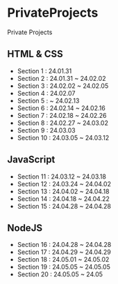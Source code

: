 # PrivateProjects
Private Projects

## HTML & CSS
- Section 1 : 24.01.31
- Section 2 : 24.01.31 ~ 24.02.02
- Section 3 : 24.02.02 ~ 24.02.05
- Section 4 : 24.02.07
- Section 5 : ~ 24.02.13
- Section 6 : 24.02.14 ~ 24.02.16
- Section 7 : 24.02.18 ~ 24.02.26
- Section 8 : 24.02.27 ~ 24.03.02
- Section 9 : 24.03.03
- Section 10 : 24.03.05 ~ 24.03.12

## JavaScript
- Section 11 : 24.03.12 ~ 24.03.18
- Section 12 : 24.03.24 ~ 24.04.02
- Section 13 : 24.04.02 ~ 24.04.18
- Section 14 : 24.04.18 ~ 24.04.22
- Section 15 : 24.04.28 ~ 24.04.28

## NodeJS
- Section 16 : 24.04.28 ~ 24.04.28
- Section 17 : 24.04.29 ~ 24.04.29
- Section 18 : 24.05.01 ~ 24.05.02
- Section 19 : 24.05.05 ~ 24.05.05
- Section 20 : 24.05.05 ~ 24.05
